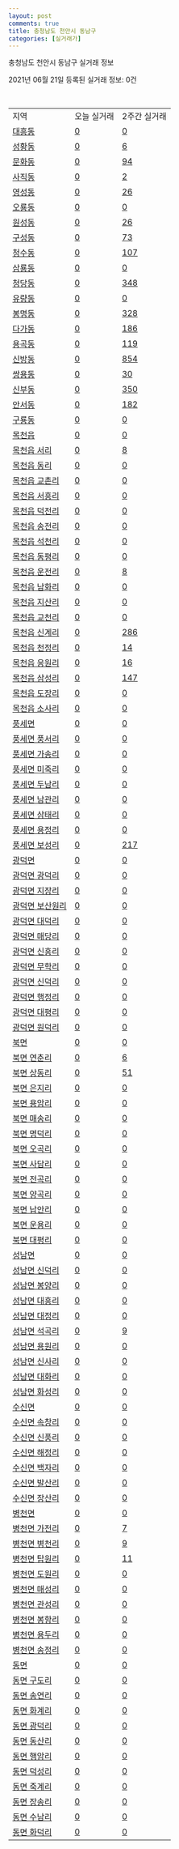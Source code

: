 ```yaml
---
layout: post
comments: true
title: 충청남도 천안시 동남구
categories: [실거래가]
---
```


충청남도 천안시 동남구 실거래 정보

2021년 06월 21일 등록된 실거래 정보: 0건

<script type="text/javascript">
  google.charts.load('current', {'packages':['corechart']});
  google.charts.setOnLoadCallback(drawChart);

  function drawChart() {
    var data = google.visualization.arrayToDataTable([['거래일', '매매', '전월세', '전매'], ['2021-02', 353, 246, 76], ['2021-03', 529, 275, 76], ['2021-04', 443, 244, 101], ['2021-05', 457, 231, 223], ['2021-06', 158, 78, 30]]);

    var options = {
      title: '최근 유형별 거래량 추이',
      legend: { position: 'bottom' }
    };

    var chart = new google.visualization.LineChart(document.getElementById('columnchart_material'));
    chart.draw(data, (options));
  }
</script>

<div id="columnchart_material" style="width: 450px; margin-left: -35px"></div>
<br>
<table class="sortable">
  <tr>
    <td>지역</td>
    <td>오늘 실거래</td>
    <td>2주간 실거래</td>
  </tr>

  
  <tr class="item">
    <td><a href="4413110100.html">대흥동</a></td>
    <td><a href="4413110100.html">0</a></td>
    <td><a href="4413110100.html">0</a></td>
  </tr>
    

  <tr class="item">
    <td><a href="4413110200.html">성황동</a></td>
    <td><a href="4413110200.html">0</a></td>
    <td><a href="4413110200.html">6</a></td>
  </tr>
    

  <tr class="item">
    <td><a href="4413110300.html">문화동</a></td>
    <td><a href="4413110300.html">0</a></td>
    <td><a href="4413110300.html">94</a></td>
  </tr>
    

  <tr class="item">
    <td><a href="4413110400.html">사직동</a></td>
    <td><a href="4413110400.html">0</a></td>
    <td><a href="4413110400.html">2</a></td>
  </tr>
    

  <tr class="item">
    <td><a href="4413110500.html">영성동</a></td>
    <td><a href="4413110500.html">0</a></td>
    <td><a href="4413110500.html">26</a></td>
  </tr>
    

  <tr class="item">
    <td><a href="4413110600.html">오룡동</a></td>
    <td><a href="4413110600.html">0</a></td>
    <td><a href="4413110600.html">0</a></td>
  </tr>
    

  <tr class="item">
    <td><a href="4413110700.html">원성동</a></td>
    <td><a href="4413110700.html">0</a></td>
    <td><a href="4413110700.html">26</a></td>
  </tr>
    

  <tr class="item">
    <td><a href="4413110800.html">구성동</a></td>
    <td><a href="4413110800.html">0</a></td>
    <td><a href="4413110800.html">73</a></td>
  </tr>
    

  <tr class="item">
    <td><a href="4413110900.html">청수동</a></td>
    <td><a href="4413110900.html">0</a></td>
    <td><a href="4413110900.html">107</a></td>
  </tr>
    

  <tr class="item">
    <td><a href="4413111000.html">삼룡동</a></td>
    <td><a href="4413111000.html">0</a></td>
    <td><a href="4413111000.html">0</a></td>
  </tr>
    

  <tr class="item">
    <td><a href="4413111100.html">청당동</a></td>
    <td><a href="4413111100.html">0</a></td>
    <td><a href="4413111100.html">348</a></td>
  </tr>
    

  <tr class="item">
    <td><a href="4413111200.html">유량동</a></td>
    <td><a href="4413111200.html">0</a></td>
    <td><a href="4413111200.html">0</a></td>
  </tr>
    

  <tr class="item">
    <td><a href="4413111300.html">봉명동</a></td>
    <td><a href="4413111300.html">0</a></td>
    <td><a href="4413111300.html">328</a></td>
  </tr>
    

  <tr class="item">
    <td><a href="4413111400.html">다가동</a></td>
    <td><a href="4413111400.html">0</a></td>
    <td><a href="4413111400.html">186</a></td>
  </tr>
    

  <tr class="item">
    <td><a href="4413111500.html">용곡동</a></td>
    <td><a href="4413111500.html">0</a></td>
    <td><a href="4413111500.html">119</a></td>
  </tr>
    

  <tr class="item">
    <td><a href="4413111600.html">신방동</a></td>
    <td><a href="4413111600.html">0</a></td>
    <td><a href="4413111600.html">854</a></td>
  </tr>
    

  <tr class="item">
    <td><a href="4413111700.html">쌍용동</a></td>
    <td><a href="4413111700.html">0</a></td>
    <td><a href="4413111700.html">30</a></td>
  </tr>
    

  <tr class="item">
    <td><a href="4413111800.html">신부동</a></td>
    <td><a href="4413111800.html">0</a></td>
    <td><a href="4413111800.html">350</a></td>
  </tr>
    

  <tr class="item">
    <td><a href="4413111900.html">안서동</a></td>
    <td><a href="4413111900.html">0</a></td>
    <td><a href="4413111900.html">182</a></td>
  </tr>
    

  <tr class="item">
    <td><a href="4413112000.html">구룡동</a></td>
    <td><a href="4413112000.html">0</a></td>
    <td><a href="4413112000.html">0</a></td>
  </tr>
    

  <tr class="item">
    <td><a href="4413125000.html">목천읍</a></td>
    <td><a href="4413125000.html">0</a></td>
    <td><a href="4413125000.html">0</a></td>
  </tr>
    

  <tr class="item">
    <td><a href="4413125021.html">목천읍 서리</a></td>
    <td><a href="4413125021.html">0</a></td>
    <td><a href="4413125021.html">8</a></td>
  </tr>
    

  <tr class="item">
    <td><a href="4413125022.html">목천읍 동리</a></td>
    <td><a href="4413125022.html">0</a></td>
    <td><a href="4413125022.html">0</a></td>
  </tr>
    

  <tr class="item">
    <td><a href="4413125023.html">목천읍 교촌리</a></td>
    <td><a href="4413125023.html">0</a></td>
    <td><a href="4413125023.html">0</a></td>
  </tr>
    

  <tr class="item">
    <td><a href="4413125024.html">목천읍 서흥리</a></td>
    <td><a href="4413125024.html">0</a></td>
    <td><a href="4413125024.html">0</a></td>
  </tr>
    

  <tr class="item">
    <td><a href="4413125025.html">목천읍 덕전리</a></td>
    <td><a href="4413125025.html">0</a></td>
    <td><a href="4413125025.html">0</a></td>
  </tr>
    

  <tr class="item">
    <td><a href="4413125026.html">목천읍 송전리</a></td>
    <td><a href="4413125026.html">0</a></td>
    <td><a href="4413125026.html">0</a></td>
  </tr>
    

  <tr class="item">
    <td><a href="4413125027.html">목천읍 석천리</a></td>
    <td><a href="4413125027.html">0</a></td>
    <td><a href="4413125027.html">0</a></td>
  </tr>
    

  <tr class="item">
    <td><a href="4413125028.html">목천읍 동평리</a></td>
    <td><a href="4413125028.html">0</a></td>
    <td><a href="4413125028.html">0</a></td>
  </tr>
    

  <tr class="item">
    <td><a href="4413125029.html">목천읍 운전리</a></td>
    <td><a href="4413125029.html">0</a></td>
    <td><a href="4413125029.html">8</a></td>
  </tr>
    

  <tr class="item">
    <td><a href="4413125030.html">목천읍 남화리</a></td>
    <td><a href="4413125030.html">0</a></td>
    <td><a href="4413125030.html">0</a></td>
  </tr>
    

  <tr class="item">
    <td><a href="4413125031.html">목천읍 지산리</a></td>
    <td><a href="4413125031.html">0</a></td>
    <td><a href="4413125031.html">0</a></td>
  </tr>
    

  <tr class="item">
    <td><a href="4413125032.html">목천읍 교천리</a></td>
    <td><a href="4413125032.html">0</a></td>
    <td><a href="4413125032.html">0</a></td>
  </tr>
    

  <tr class="item">
    <td><a href="4413125033.html">목천읍 신계리</a></td>
    <td><a href="4413125033.html">0</a></td>
    <td><a href="4413125033.html">286</a></td>
  </tr>
    

  <tr class="item">
    <td><a href="4413125034.html">목천읍 천정리</a></td>
    <td><a href="4413125034.html">0</a></td>
    <td><a href="4413125034.html">14</a></td>
  </tr>
    

  <tr class="item">
    <td><a href="4413125035.html">목천읍 응원리</a></td>
    <td><a href="4413125035.html">0</a></td>
    <td><a href="4413125035.html">16</a></td>
  </tr>
    

  <tr class="item">
    <td><a href="4413125036.html">목천읍 삼성리</a></td>
    <td><a href="4413125036.html">0</a></td>
    <td><a href="4413125036.html">147</a></td>
  </tr>
    

  <tr class="item">
    <td><a href="4413125037.html">목천읍 도장리</a></td>
    <td><a href="4413125037.html">0</a></td>
    <td><a href="4413125037.html">0</a></td>
  </tr>
    

  <tr class="item">
    <td><a href="4413125038.html">목천읍 소사리</a></td>
    <td><a href="4413125038.html">0</a></td>
    <td><a href="4413125038.html">0</a></td>
  </tr>
    

  <tr class="item">
    <td><a href="4413131000.html">풍세면</a></td>
    <td><a href="4413131000.html">0</a></td>
    <td><a href="4413131000.html">0</a></td>
  </tr>
    

  <tr class="item">
    <td><a href="4413131021.html">풍세면 풍서리</a></td>
    <td><a href="4413131021.html">0</a></td>
    <td><a href="4413131021.html">0</a></td>
  </tr>
    

  <tr class="item">
    <td><a href="4413131022.html">풍세면 가송리</a></td>
    <td><a href="4413131022.html">0</a></td>
    <td><a href="4413131022.html">0</a></td>
  </tr>
    

  <tr class="item">
    <td><a href="4413131023.html">풍세면 미죽리</a></td>
    <td><a href="4413131023.html">0</a></td>
    <td><a href="4413131023.html">0</a></td>
  </tr>
    

  <tr class="item">
    <td><a href="4413131024.html">풍세면 두남리</a></td>
    <td><a href="4413131024.html">0</a></td>
    <td><a href="4413131024.html">0</a></td>
  </tr>
    

  <tr class="item">
    <td><a href="4413131025.html">풍세면 남관리</a></td>
    <td><a href="4413131025.html">0</a></td>
    <td><a href="4413131025.html">0</a></td>
  </tr>
    

  <tr class="item">
    <td><a href="4413131026.html">풍세면 삼태리</a></td>
    <td><a href="4413131026.html">0</a></td>
    <td><a href="4413131026.html">0</a></td>
  </tr>
    

  <tr class="item">
    <td><a href="4413131027.html">풍세면 용정리</a></td>
    <td><a href="4413131027.html">0</a></td>
    <td><a href="4413131027.html">0</a></td>
  </tr>
    

  <tr class="item">
    <td><a href="4413131028.html">풍세면 보성리</a></td>
    <td><a href="4413131028.html">0</a></td>
    <td><a href="4413131028.html">217</a></td>
  </tr>
    

  <tr class="item">
    <td><a href="4413132000.html">광덕면</a></td>
    <td><a href="4413132000.html">0</a></td>
    <td><a href="4413132000.html">0</a></td>
  </tr>
    

  <tr class="item">
    <td><a href="4413132021.html">광덕면 광덕리</a></td>
    <td><a href="4413132021.html">0</a></td>
    <td><a href="4413132021.html">0</a></td>
  </tr>
    

  <tr class="item">
    <td><a href="4413132022.html">광덕면 지장리</a></td>
    <td><a href="4413132022.html">0</a></td>
    <td><a href="4413132022.html">0</a></td>
  </tr>
    

  <tr class="item">
    <td><a href="4413132023.html">광덕면 보산원리</a></td>
    <td><a href="4413132023.html">0</a></td>
    <td><a href="4413132023.html">0</a></td>
  </tr>
    

  <tr class="item">
    <td><a href="4413132024.html">광덕면 대덕리</a></td>
    <td><a href="4413132024.html">0</a></td>
    <td><a href="4413132024.html">0</a></td>
  </tr>
    

  <tr class="item">
    <td><a href="4413132025.html">광덕면 매당리</a></td>
    <td><a href="4413132025.html">0</a></td>
    <td><a href="4413132025.html">0</a></td>
  </tr>
    

  <tr class="item">
    <td><a href="4413132026.html">광덕면 신흥리</a></td>
    <td><a href="4413132026.html">0</a></td>
    <td><a href="4413132026.html">0</a></td>
  </tr>
    

  <tr class="item">
    <td><a href="4413132027.html">광덕면 무학리</a></td>
    <td><a href="4413132027.html">0</a></td>
    <td><a href="4413132027.html">0</a></td>
  </tr>
    

  <tr class="item">
    <td><a href="4413132028.html">광덕면 신덕리</a></td>
    <td><a href="4413132028.html">0</a></td>
    <td><a href="4413132028.html">0</a></td>
  </tr>
    

  <tr class="item">
    <td><a href="4413132029.html">광덕면 행정리</a></td>
    <td><a href="4413132029.html">0</a></td>
    <td><a href="4413132029.html">0</a></td>
  </tr>
    

  <tr class="item">
    <td><a href="4413132030.html">광덕면 대평리</a></td>
    <td><a href="4413132030.html">0</a></td>
    <td><a href="4413132030.html">0</a></td>
  </tr>
    

  <tr class="item">
    <td><a href="4413132031.html">광덕면 원덕리</a></td>
    <td><a href="4413132031.html">0</a></td>
    <td><a href="4413132031.html">0</a></td>
  </tr>
    

  <tr class="item">
    <td><a href="4413133000.html">북면</a></td>
    <td><a href="4413133000.html">0</a></td>
    <td><a href="4413133000.html">0</a></td>
  </tr>
    

  <tr class="item">
    <td><a href="4413133021.html">북면 연춘리</a></td>
    <td><a href="4413133021.html">0</a></td>
    <td><a href="4413133021.html">6</a></td>
  </tr>
    

  <tr class="item">
    <td><a href="4413133022.html">북면 상동리</a></td>
    <td><a href="4413133022.html">0</a></td>
    <td><a href="4413133022.html">51</a></td>
  </tr>
    

  <tr class="item">
    <td><a href="4413133023.html">북면 은지리</a></td>
    <td><a href="4413133023.html">0</a></td>
    <td><a href="4413133023.html">0</a></td>
  </tr>
    

  <tr class="item">
    <td><a href="4413133024.html">북면 용암리</a></td>
    <td><a href="4413133024.html">0</a></td>
    <td><a href="4413133024.html">0</a></td>
  </tr>
    

  <tr class="item">
    <td><a href="4413133025.html">북면 매송리</a></td>
    <td><a href="4413133025.html">0</a></td>
    <td><a href="4413133025.html">0</a></td>
  </tr>
    

  <tr class="item">
    <td><a href="4413133026.html">북면 명덕리</a></td>
    <td><a href="4413133026.html">0</a></td>
    <td><a href="4413133026.html">0</a></td>
  </tr>
    

  <tr class="item">
    <td><a href="4413133027.html">북면 오곡리</a></td>
    <td><a href="4413133027.html">0</a></td>
    <td><a href="4413133027.html">0</a></td>
  </tr>
    

  <tr class="item">
    <td><a href="4413133028.html">북면 사담리</a></td>
    <td><a href="4413133028.html">0</a></td>
    <td><a href="4413133028.html">0</a></td>
  </tr>
    

  <tr class="item">
    <td><a href="4413133029.html">북면 전곡리</a></td>
    <td><a href="4413133029.html">0</a></td>
    <td><a href="4413133029.html">0</a></td>
  </tr>
    

  <tr class="item">
    <td><a href="4413133030.html">북면 양곡리</a></td>
    <td><a href="4413133030.html">0</a></td>
    <td><a href="4413133030.html">0</a></td>
  </tr>
    

  <tr class="item">
    <td><a href="4413133031.html">북면 납안리</a></td>
    <td><a href="4413133031.html">0</a></td>
    <td><a href="4413133031.html">0</a></td>
  </tr>
    

  <tr class="item">
    <td><a href="4413133032.html">북면 운용리</a></td>
    <td><a href="4413133032.html">0</a></td>
    <td><a href="4413133032.html">0</a></td>
  </tr>
    

  <tr class="item">
    <td><a href="4413133033.html">북면 대평리</a></td>
    <td><a href="4413133033.html">0</a></td>
    <td><a href="4413133033.html">0</a></td>
  </tr>
    

  <tr class="item">
    <td><a href="4413134000.html">성남면</a></td>
    <td><a href="4413134000.html">0</a></td>
    <td><a href="4413134000.html">0</a></td>
  </tr>
    

  <tr class="item">
    <td><a href="4413134021.html">성남면 신덕리</a></td>
    <td><a href="4413134021.html">0</a></td>
    <td><a href="4413134021.html">0</a></td>
  </tr>
    

  <tr class="item">
    <td><a href="4413134022.html">성남면 봉양리</a></td>
    <td><a href="4413134022.html">0</a></td>
    <td><a href="4413134022.html">0</a></td>
  </tr>
    

  <tr class="item">
    <td><a href="4413134023.html">성남면 대흥리</a></td>
    <td><a href="4413134023.html">0</a></td>
    <td><a href="4413134023.html">0</a></td>
  </tr>
    

  <tr class="item">
    <td><a href="4413134024.html">성남면 대정리</a></td>
    <td><a href="4413134024.html">0</a></td>
    <td><a href="4413134024.html">0</a></td>
  </tr>
    

  <tr class="item">
    <td><a href="4413134025.html">성남면 석곡리</a></td>
    <td><a href="4413134025.html">0</a></td>
    <td><a href="4413134025.html">9</a></td>
  </tr>
    

  <tr class="item">
    <td><a href="4413134026.html">성남면 용원리</a></td>
    <td><a href="4413134026.html">0</a></td>
    <td><a href="4413134026.html">0</a></td>
  </tr>
    

  <tr class="item">
    <td><a href="4413134027.html">성남면 신사리</a></td>
    <td><a href="4413134027.html">0</a></td>
    <td><a href="4413134027.html">0</a></td>
  </tr>
    

  <tr class="item">
    <td><a href="4413134028.html">성남면 대화리</a></td>
    <td><a href="4413134028.html">0</a></td>
    <td><a href="4413134028.html">0</a></td>
  </tr>
    

  <tr class="item">
    <td><a href="4413134029.html">성남면 화성리</a></td>
    <td><a href="4413134029.html">0</a></td>
    <td><a href="4413134029.html">0</a></td>
  </tr>
    

  <tr class="item">
    <td><a href="4413135000.html">수신면</a></td>
    <td><a href="4413135000.html">0</a></td>
    <td><a href="4413135000.html">0</a></td>
  </tr>
    

  <tr class="item">
    <td><a href="4413135021.html">수신면 속창리</a></td>
    <td><a href="4413135021.html">0</a></td>
    <td><a href="4413135021.html">0</a></td>
  </tr>
    

  <tr class="item">
    <td><a href="4413135022.html">수신면 신풍리</a></td>
    <td><a href="4413135022.html">0</a></td>
    <td><a href="4413135022.html">0</a></td>
  </tr>
    

  <tr class="item">
    <td><a href="4413135023.html">수신면 해정리</a></td>
    <td><a href="4413135023.html">0</a></td>
    <td><a href="4413135023.html">0</a></td>
  </tr>
    

  <tr class="item">
    <td><a href="4413135024.html">수신면 백자리</a></td>
    <td><a href="4413135024.html">0</a></td>
    <td><a href="4413135024.html">0</a></td>
  </tr>
    

  <tr class="item">
    <td><a href="4413135025.html">수신면 발산리</a></td>
    <td><a href="4413135025.html">0</a></td>
    <td><a href="4413135025.html">0</a></td>
  </tr>
    

  <tr class="item">
    <td><a href="4413135026.html">수신면 장산리</a></td>
    <td><a href="4413135026.html">0</a></td>
    <td><a href="4413135026.html">0</a></td>
  </tr>
    

  <tr class="item">
    <td><a href="4413136000.html">병천면</a></td>
    <td><a href="4413136000.html">0</a></td>
    <td><a href="4413136000.html">0</a></td>
  </tr>
    

  <tr class="item">
    <td><a href="4413136021.html">병천면 가전리</a></td>
    <td><a href="4413136021.html">0</a></td>
    <td><a href="4413136021.html">7</a></td>
  </tr>
    

  <tr class="item">
    <td><a href="4413136022.html">병천면 병천리</a></td>
    <td><a href="4413136022.html">0</a></td>
    <td><a href="4413136022.html">9</a></td>
  </tr>
    

  <tr class="item">
    <td><a href="4413136023.html">병천면 탑원리</a></td>
    <td><a href="4413136023.html">0</a></td>
    <td><a href="4413136023.html">11</a></td>
  </tr>
    

  <tr class="item">
    <td><a href="4413136024.html">병천면 도원리</a></td>
    <td><a href="4413136024.html">0</a></td>
    <td><a href="4413136024.html">0</a></td>
  </tr>
    

  <tr class="item">
    <td><a href="4413136025.html">병천면 매성리</a></td>
    <td><a href="4413136025.html">0</a></td>
    <td><a href="4413136025.html">0</a></td>
  </tr>
    

  <tr class="item">
    <td><a href="4413136026.html">병천면 관성리</a></td>
    <td><a href="4413136026.html">0</a></td>
    <td><a href="4413136026.html">0</a></td>
  </tr>
    

  <tr class="item">
    <td><a href="4413136027.html">병천면 봉항리</a></td>
    <td><a href="4413136027.html">0</a></td>
    <td><a href="4413136027.html">0</a></td>
  </tr>
    

  <tr class="item">
    <td><a href="4413136028.html">병천면 용두리</a></td>
    <td><a href="4413136028.html">0</a></td>
    <td><a href="4413136028.html">0</a></td>
  </tr>
    

  <tr class="item">
    <td><a href="4413136029.html">병천면 송정리</a></td>
    <td><a href="4413136029.html">0</a></td>
    <td><a href="4413136029.html">0</a></td>
  </tr>
    

  <tr class="item">
    <td><a href="4413137000.html">동면</a></td>
    <td><a href="4413137000.html">0</a></td>
    <td><a href="4413137000.html">0</a></td>
  </tr>
    

  <tr class="item">
    <td><a href="4413137021.html">동면 구도리</a></td>
    <td><a href="4413137021.html">0</a></td>
    <td><a href="4413137021.html">0</a></td>
  </tr>
    

  <tr class="item">
    <td><a href="4413137022.html">동면 송연리</a></td>
    <td><a href="4413137022.html">0</a></td>
    <td><a href="4413137022.html">0</a></td>
  </tr>
    

  <tr class="item">
    <td><a href="4413137023.html">동면 화계리</a></td>
    <td><a href="4413137023.html">0</a></td>
    <td><a href="4413137023.html">0</a></td>
  </tr>
    

  <tr class="item">
    <td><a href="4413137024.html">동면 광덕리</a></td>
    <td><a href="4413137024.html">0</a></td>
    <td><a href="4413137024.html">0</a></td>
  </tr>
    

  <tr class="item">
    <td><a href="4413137025.html">동면 동산리</a></td>
    <td><a href="4413137025.html">0</a></td>
    <td><a href="4413137025.html">0</a></td>
  </tr>
    

  <tr class="item">
    <td><a href="4413137026.html">동면 행암리</a></td>
    <td><a href="4413137026.html">0</a></td>
    <td><a href="4413137026.html">0</a></td>
  </tr>
    

  <tr class="item">
    <td><a href="4413137027.html">동면 덕성리</a></td>
    <td><a href="4413137027.html">0</a></td>
    <td><a href="4413137027.html">0</a></td>
  </tr>
    

  <tr class="item">
    <td><a href="4413137028.html">동면 죽계리</a></td>
    <td><a href="4413137028.html">0</a></td>
    <td><a href="4413137028.html">0</a></td>
  </tr>
    

  <tr class="item">
    <td><a href="4413137029.html">동면 장송리</a></td>
    <td><a href="4413137029.html">0</a></td>
    <td><a href="4413137029.html">0</a></td>
  </tr>
    

  <tr class="item">
    <td><a href="4413137030.html">동면 수남리</a></td>
    <td><a href="4413137030.html">0</a></td>
    <td><a href="4413137030.html">0</a></td>
  </tr>
    

  <tr class="item">
    <td><a href="4413137031.html">동면 화덕리</a></td>
    <td><a href="4413137031.html">0</a></td>
    <td><a href="4413137031.html">0</a></td>
  </tr>
    


</table>


    